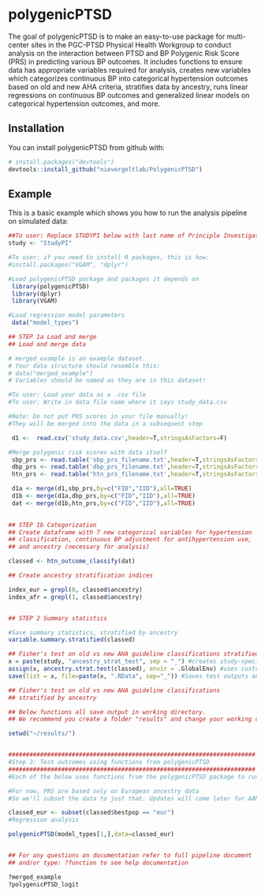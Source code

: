 
<!-- README.md is generated from README.Rmd. Please edit that file -->
polygenicPTSD
=============

The goal of polygenicPTSD is to make an easy-to-use package for multi-center sites in the PGC-PTSD Physical Health Workgroup to conduct analysis on the interaction between PTSD and BP Polygenic Risk Score (PRS) in predicting various BP outcomes. It includes functions to ensure data has appropriate variables required for analysis, creates new variables which categorizes continuous BP into categorical hypertension outcomes based on old and new AHA criteria, stratifies data by ancestry, runs linear regressions on continuous BP outcomes and generalized linear models on categorical hypertension outcomes, and more.

Installation
------------

You can install polygenicPTSD from github with:

``` r
# install.packages("devtools")
devtools::install_github("nievergeltlab/PolygenicPTSD")
```

Example
-------

This is a basic example which shows you how to run the analysis pipeline on simulated data:

``` r
##To user: Replace STUDYPI below with last name of Principle Investigator (For example "Sumner")
study <- "StudyPI"

#To user: if you need to install R packages, this is how:
#install.packages("VGAM", "dplyr") 

#Load polygenicPTSD package and packages it depends on 
 library(polygenicPTSD)
 library(dplyr)
 library(VGAM)

#Load regression model parameters
 data("model_types") 

## STEP 1a Load and merge
## Load and merge data

# merged_example is an example dataset. 
# Your data structure should resemble this:
# data("merged_example")
# Variables should be named as they are in this dataset!

#To user: Load your data as a .csv file
#To user: Write in data file name where it says study_data.csv

#Note: Do not put PRS scores in your file manually! 
#They will be merged into the data in a subsequent step

 d1 <-  read.csv('study_data.csv',header=T,stringsAsFactors=F)

#Merge polygenic risk scores with data itself
 sbp_prs <- read.table('sbp_prs_filename.txt',header=T,stringsAsFactors=F)
 dbp_prs <- read.table('dbp_prs_filename.txt',header=T,stringsAsFactors=F)
 htn_prs <- read.table('htn_prs_filename.txt',header=T,stringsAsFactors=F)

 d1a <- merge(d1,sbp_prs,by=c("FID","IID"),all=TRUE)
 d1b <- merge(d1a,dbp_prs,by=c("FID","IID"),all=TRUE)
 dat <- merge(d1b,htn_prs,by=c("FID","IID"),all=TRUE)
 

## STEP 1b Categorization
## Create dataframe with 7 new categorical variables for hypertension 
## classification, continuous BP adjustment for antihypertension use, 
## and ancestry (necessary for analysis)

classed <- htn_outcome_classify(dat)

## Create ancestry stratification indices

index_eur = grepl(0, classed$ancestry)
index_afr = grepl(1, classed$ancestry)


## STEP 2 Summary statistics

#Save summary statistics, stratified by ancestry
variable.summary.stratified(classed)

## Fisher's test on old vs new AHA guideline classifications stratified by ancestry
x = paste(study, "ancestry_strat_test", sep = "_") #creates study-specific name using input from earlier in script 
assign(x, ancestry.strat.test(classed), envir = .GlobalEnv) #uses custom function to make contingency tables of AHA old vs new, stratified by ancestry, and tests those tables with Fisher's exact
save(list = x, file=paste(x, ".RData", sep="_")) #Saves test outputs and contingency tables as an R list

## Fisher's test on old vs new AHA guideline classifications 
## stratified by ancestry

## Below functions all save output in working directory.
## We recommend you create a folder "results" and change your working directory to that location.

setwd("~/results/")


######################################################################
#Step 3: Test outcomes using functions from polygenicPTSD
######################################################################
#Each of the below uses functions from the polygenicPTSD package to run the required models for the continous and categorical outcomes.

#For now, PRS are based only on European ancestry data
#So we'll subset the data to just that. Updates will come later for AAMs!

classed_eur <- subset(classed$bestpop == "eur")
#Regression analysis 

polygenicPTSD(model_types[1,],data=classed_eur)


## For any questions on documentation refer to full pipeline document 
## and/or type: ?function to see help documentation

?merged_example
?polygenicPTSD_logit
```
